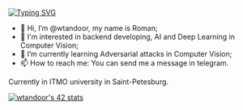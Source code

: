 [![Typing SVG](https://readme-typing-svg.herokuapp.com?color=F70000&background=E952FF00&vCenter=true&height=30&lines=Hello...%5Cn+How+are+you%3F%5Cn)](https://git.io/typing-svg)
- 👋 Hi, I’m @wtandoor, my name is Roman;
- 👀 I'm interested in backend developing, AI and Deep Learning in Computer Vision;
- 🌱 I’m currently learning Adversarial attacks in Computer Vision;
- 📫 How to reach me: You can send me a message in telegram.

Currently in ITMO university in Saint-Petesburg. 

[![wtandoor's 42 stats](https://badge42.vercel.app/api/v2/cl252izkc000609jslnvrdeo6/stats?cursusId=21&coalitionId=102)](https://github.com/JaeSeoKim/badge42)
